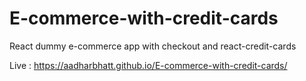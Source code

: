 # E-commerce-with-credit-cards
React dummy e-commerce app with checkout and react-credit-cards

Live : https://aadharbhatt.github.io/E-commerce-with-credit-cards/
